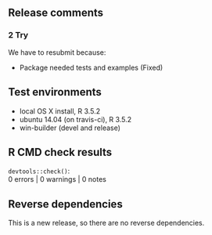 ## Release comments

### 2 Try

We have to resubmit because:
* Package needed tests and examples (Fixed)  

## Test environments

* local OS X install, R 3.5.2
* ubuntu 14.04 (on travis-ci), R 3.5.2
* win-builder (devel and release)

## R CMD check results

`devtools::check()`:  
0 errors | 0 warnings | 0 notes

## Reverse dependencies

This is a new release, so there are no reverse dependencies.
